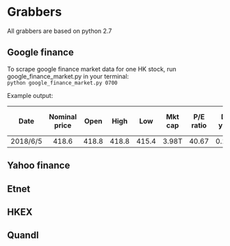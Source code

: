 Grabbers
=
All grabbers are based on python 2.7

Google finance
-
To scrape google finance market data for one HK stock, run google_finance_market.py in your terminal:   
`python google_finance_market.py 0700`    

Example output:  
    
Date|Nominal price|Open|High|Low|Mkt cap|P/E ratio|Div yield|Prev close|52-wk high|52-wk low
:-:|:-:|:-:|:-:|:-:|:-:|:-:|:-:|:-:|:-:|:-:
2018/6/5|418.6|418.8|418.8|415.4|3.98T|40.67|0.21%|415|476.6|260.4


Yahoo finance
-

Etnet
-

HKEX
-

Quandl
-
